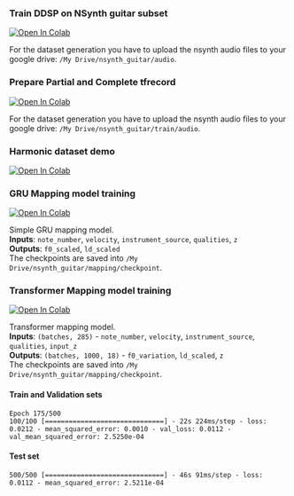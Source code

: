 ### Train DDSP on NSynth guitar subset
[![Open In Colab](https://colab.research.google.com/assets/colab-badge.svg)](https://colab.research.google.com/github/TheSoundOfAIOSR/rg_sound_generation/blob/main/members/fabio/train_ddsp_nsynth_guitar.ipynb)

For the dataset generation you have to upload the nsynth audio files to your google drive: `/My Drive/nsynth_guitar/audio`.

### Prepare Partial and Complete tfrecord
[![Open In Colab](https://colab.research.google.com/assets/colab-badge.svg)](https://colab.research.google.com/github/TheSoundOfAIOSR/rg_sound_generation/blob/main/members/fabio/prepare_partial_complete_tfrecord.ipynb)

For the dataset generation you have to upload the nsynth audio files to your google drive: `/My Drive/nsynth_guitar/train/audio`.

### Harmonic dataset demo
[![Open In Colab](https://colab.research.google.com/assets/colab-badge.svg)](https://colab.research.google.com/github/TheSoundOfAIOSR/rg_sound_generation/blob/main/members/fabio/harmonic_dataset_demo.ipynb)


### GRU Mapping model training
[![Open In Colab](https://colab.research.google.com/assets/colab-badge.svg)](https://colab.research.google.com/github/TheSoundOfAIOSR/rg_sound_generation/blob/main/members/fabio/gru_mapping_model_training.ipynb)

Simple GRU mapping model.  
**Inputs**: `note_number`, `velocity`, `instrument_source`, `qualities`, `z`  
**Outputs**: `f0_scaled`, `ld_scaled`  
The checkpoints are saved into `/My Drive/nsynth_guitar/mapping/checkpoint`.

### Transformer Mapping model training
[![Open In Colab](https://colab.research.google.com/assets/colab-badge.svg)](https://colab.research.google.com/github/TheSoundOfAIOSR/rg_sound_generation/blob/main/members/fabio/transformer_mapping_model_training.ipynb)

Transformer mapping model.  
**Inputs**: `(batches, 285)` - `note_number`, `velocity`, `instrument_source`, `qualities`, `input_z`  
**Outputs**: `(batches, 1000, 18)` - `f0_variation`, `ld_scaled`, `z`  
The checkpoints are saved into `/My Drive/nsynth_guitar/mapping/checkpoint`.

#### Train and Validation sets
```
Epoch 175/500
100/100 [==============================] - 22s 224ms/step - loss: 0.0212 - mean_squared_error: 0.0010 - val_loss: 0.0112 - val_mean_squared_error: 2.5250e-04
```

#### Test set
```
500/500 [==============================] - 46s 91ms/step - loss: 0.0112 - mean_squared_error: 2.5211e-04
```
